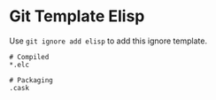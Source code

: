 Git Template Elisp
===

Use `git ignore add elisp` to add this ignore template.

```
# Compiled
*.elc

# Packaging
.cask
```
